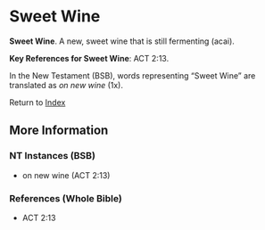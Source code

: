 # Sweet Wine
**Sweet Wine**. 
A new, sweet wine that is still fermenting (acai). 


**Key References for Sweet Wine**: 
ACT 2:13. 




In the New Testament (BSB), words representing “Sweet Wine” are translated as 
*on new wine* (1x). 


Return to [Index](00-Index.md)

## More Information

### NT Instances (BSB)

* on new wine (ACT 2:13)



### References (Whole Bible)

* ACT 2:13



